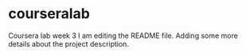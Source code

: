 # courseralab
Coursera lab week 3
I am editing the README file. Adding some more details about the project description.
